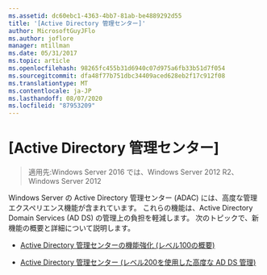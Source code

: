```yaml
---
ms.assetid: dc60ebc1-4363-4bb7-81ab-be4889292d55
title: '[Active Directory 管理センター]'
author: MicrosoftGuyJFlo
ms.author: joflore
manager: mtillman
ms.date: 05/31/2017
ms.topic: article
ms.openlocfilehash: 98265fc455b31d6940c07d975a6fb33b51d7f054
ms.sourcegitcommit: dfa48f77b751dbc34409aced628eb2f17c912f08
ms.translationtype: MT
ms.contentlocale: ja-JP
ms.lasthandoff: 08/07/2020
ms.locfileid: "87953209"
---
```

# <a name="active-directory-administrative-center"></a>[Active Directory 管理センター]

>適用先:Windows Server 2016 では、Windows Server 2012 R2、Windows Server 2012

Windows Server の Active Directory 管理センター (ADAC) には、高度な管理エクスペリエンス機能が含まれています。 これらの機能は、Active Directory Domain Services (AD DS) の管理上の負担を軽減します。 次のトピックで、新機能の概要と詳細について説明します。

-   [Active Directory 管理センターの機能強化 &#40;レベル100の概要&#41;](../../../ad-ds/get-started/adac/Introduction-to-Active-Directory-Administrative-Center-Enhancements--Level-100-.md)

-   [Active Directory 管理センター &#40;レベル200を使用した高度な AD DS 管理&#41;](../../../ad-ds/get-started/adac/Advanced-AD-DS-Management-Using-Active-Directory-Administrative-Center--Level-200-.md)



